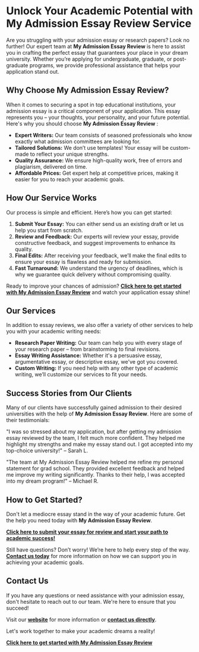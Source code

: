 # Unlock Your Academic Potential with My Admission Essay Review Service

Are you struggling with your admission essay or research papers? Look no further! Our expert team at **My Admission Essay Review** is here to assist you in crafting the perfect essay that guarantees your place in your dream university. Whether you’re applying for undergraduate, graduate, or post-graduate programs, we provide professional assistance that helps your application stand out.

## Why Choose My Admission Essay Review?

When it comes to securing a spot in top educational institutions, your admission essay is a critical component of your application. This essay represents you – your thoughts, your personality, and your future potential. Here's why you should choose **My Admission Essay Review** :

- **Expert Writers:** Our team consists of seasoned professionals who know exactly what admission committees are looking for.
- **Tailored Solutions:** We don’t use templates! Your essay will be custom-made to reflect your unique strengths.
- **Quality Assurance:** We ensure high-quality work, free of errors and plagiarism, delivered on time.
- **Affordable Prices:** Get expert help at competitive prices, making it easier for you to reach your academic goals.

## How Our Service Works

Our process is simple and efficient. Here’s how you can get started:

1. **Submit Your Essay:** You can either send us an existing draft or let us help you start from scratch.
2. **Review and Feedback:** Our experts will review your essay, provide constructive feedback, and suggest improvements to enhance its quality.
3. **Final Edits:** After receiving your feedback, we’ll make the final edits to ensure your essay is flawless and ready for submission.
4. **Fast Turnaround:** We understand the urgency of deadlines, which is why we guarantee quick delivery without compromising quality.

Ready to improve your chances of admission? [**Click here to get started with My Admission Essay Review**](https://tinyurl.com/topessay?keyword=my+admission+essay+review) and watch your application essay shine!

## Our Services

In addition to essay reviews, we also offer a variety of other services to help you with your academic writing needs:

- **Research Paper Writing:** Our team can help you with every stage of your research paper – from brainstorming to final revisions.
- **Essay Writing Assistance:** Whether it's a persuasive essay, argumentative essay, or descriptive essay, we've got you covered.
- **Custom Writing:** If you need help with any other type of academic writing, we’ll customize our services to fit your needs.

## Success Stories from Our Clients

Many of our clients have successfully gained admission to their desired universities with the help of **My Admission Essay Review**. Here are some of their testimonials:

"I was so stressed about my application, but after getting my admission essay reviewed by the team, I felt much more confident. They helped me highlight my strengths and make my essay stand out. I got accepted into my top-choice university!" – Sarah L.

"The team at My Admission Essay Review helped me refine my personal statement for grad school. They provided excellent feedback and helped me improve my writing significantly. Thanks to their help, I was accepted into my dream program!" – Michael R.

## How to Get Started?

Don't let a mediocre essay stand in the way of your academic future. Get the help you need today with **My Admission Essay Review**.

[**Click here to submit your essay for review and start your path to academic success!**](https://tinyurl.com/topessay?keyword=my+admission+essay+review)

Still have questions? Don’t worry! We’re here to help every step of the way. **[Contact us today](https://tinyurl.com/topessay?keyword=my+admission+essay+review)** for more information on how we can support you in achieving your academic goals.

## Contact Us

If you have any questions or need assistance with your admission essay, don't hesitate to reach out to our team. We're here to ensure that you succeed!

Visit our [**website**](https://tinyurl.com/topessay?keyword=my+admission+essay+review) for more information or [**contact us directly**](https://tinyurl.com/topessay?keyword=my+admission+essay+review).

Let's work together to make your academic dreams a reality!

[**Click here to get started with My Admission Essay Review**](https://tinyurl.com/topessay?keyword=my+admission+essay+review)
